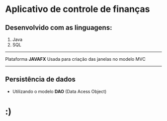 
# Aplicativo de controle de finanças

## Desenvolvido com as linguagens:
1. Java
2. SQL
___
Plataforma **JAVAFX**
Usada para criação das janelas no modelo MVC
___
## Persistência de dados
- Utilizando o modelo **DAO** (Data Acess Object)

# :)
